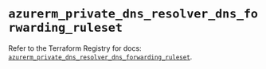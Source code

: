 # `azurerm_private_dns_resolver_dns_forwarding_ruleset`

Refer to the Terraform Registry for docs: [`azurerm_private_dns_resolver_dns_forwarding_ruleset`](https://registry.terraform.io/providers/hashicorp/azurerm/3.103.0/docs/resources/private_dns_resolver_dns_forwarding_ruleset).
